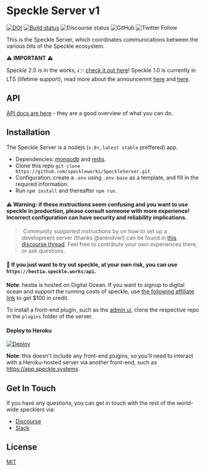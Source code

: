 # Speckle Server v1
[![DOI](https://zenodo.org/badge/74043433.svg)](https://zenodo.org/badge/latestdoi/74043433) [![Build status](https://ci.appveyor.com/api/projects/status/xo9uun3wdo5x8538?svg=true)](https://ci.appveyor.com/project/SpeckleWorks/speckleserver) ![Discourse status](https://img.shields.io/discourse/https/discourse.speckle.works/status.svg) ![GitHub](https://img.shields.io/github/license/speckleworks/speckleserver.svg) ![Twitter Follow](https://img.shields.io/twitter/follow/speckle_works.svg) 


This is the Speckle Server, which coordinates communications between the various bits of the Speckle ecosystem.




⚠️ **IMPORTANT** ⚠️

Speckle 2.0 is in the works, 👉 [check it out here](https://github.com/specklesystems)!
Speckle 1.0 is currently in LTS (lifetime support), read more about the announcemnt [here](https://speckle.systems/blog/speckle2-vision-and-faq) and [here](https://speckle.systems/blog/insider-speckle2).




## API

[API docs are here](https://speckleworks.github.io/SpeckleSpecs/) - they are a good overview of what you can do.

## Installation

The Speckle Server is a nodejs (`v.8+`, `latest stable` preffered) app.

- Dependencies: [mongodb](https://www.mongodb.com/download-center/community) and [redis](https://redis.io/). 
- Clone this repo `git clone https://github.com/speckleworks/SpeckleServer.git`
- Configuration: create a `.env` using `.env-base` as a template, and fill in the required information.
- Run `npm install` and thereafter `npm run`.


#### ⚠️ **Warning**: if these instructions seem confusing and you want to use speckle in production, please consult someone with more experience! Incorrect configuration can have **security and reliability implications**. 

> Community supported instructions by on how to set up a development server (thanks @arendvw!) can be found in [this discourse thread](https://discourse.speckle.works/t/speckle-server-debian-9-installation-notes-for-development-machines/344). Feel free to contribute your own experiences there, or ask questions.

#### 🍰 If you just want to try out speckle, at your own risk, you can use `https://hestia.speckle.works/api`.

**Note**: hestia is hosted on Digital Ocean. If you want to signup to digital ocean and support the running costs of speckle, use [the following affiliate link](https://m.do.co/c/947a2b5d7dc1) to get $100 in credit. 

To install a front-end plugin, such as the [admin ui](https://github.com/speckleworks/SpeckleAdmin), clone the respective repo in the `plugins` folder of the server.

#### Deploy to Heroku

[![Deploy](https://www.herokucdn.com/deploy/button.svg)](https://heroku.com/deploy)

**Note**: this doesn't include any front-end plugins, so you'll need to interact with a Heroku-hosted server via another front-end, such as https://app.speckle.systems.

## Get In Touch

If you have any questions, you can get in touch with the rest of the world-wide specklers via: 
- [Discourse](https://discourse.speckle.works)
- [Slack](https://slacker.speckle.works)

## License
[MIT](https://github.com/speckleworks/SpeckleServer/blob/master/LICENSE)
